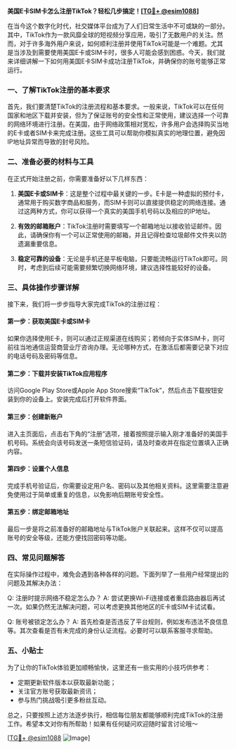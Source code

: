 **美国E卡SIM卡怎么注册TikTok？轻松几步搞定！[[TG💪+ @esim1088](https://t.me/s/esim1088)]**

在当今这个数字化时代，社交媒体平台成为了人们日常生活中不可或缺的一部分。其中，TikTok作为一款风靡全球的短视频分享应用，吸引了无数用户的关注。然而，对于许多海外用户来说，如何顺利注册并使用TikTok可能是一个难题。尤其是当涉及到需要使用美国E卡或SIM卡时，很多人可能会感到困惑。今天，我们就来详细讲解一下如何用美国E卡SIM卡成功注册TikTok，并确保你的账号能够正常运行。

### 一、了解TikTok注册的基本要求

首先，我们要清楚TikTok的注册流程和基本要求。一般来说，TikTok可以在任何国家和地区下载并安装，但为了保证账号的安全性和正常使用，建议选择一个可靠的网络环境进行注册。在美国，由于网络政策相对宽松，许多用户会选择购买当地的E卡或者SIM卡来完成注册。这些工具可以帮助你模拟真实的地理位置，避免因IP地址异常而导致的封号风险。

### 二、准备必要的材料与工具

在正式开始注册之前，你需要准备好以下几样东西：

1. **美国E卡或SIM卡**：这是整个过程中最关键的一步。E卡是一种虚拟的预付卡，通常用于购买数字商品和服务，而SIM卡则可以直接提供稳定的网络连接。通过这两种方式，你可以获得一个真实的美国手机号码以及相应的IP地址。

2. **有效的邮箱账户**：TikTok注册时需要填写一个邮箱地址以接收验证邮件。因此，请确保你有一个可以正常使用的邮箱，并且记得检查垃圾邮件文件夹以防遗漏重要信息。

3. **稳定可靠的设备**：无论是手机还是平板电脑，只要能流畅运行TikTok即可。同时，考虑到后续可能需要频繁切换网络环境，建议选择性能较好的设备。

### 三、具体操作步骤详解

接下来，我们将一步步指导大家完成TikTok的注册过程：

#### 第一步：获取美国E卡或SIM卡
如果你选择使用E卡，则可以通过正规渠道在线购买；若倾向于实体SIM卡，则可前往当地通信运营商营业厅咨询办理。无论哪种方式，在激活后都需要记录下对应的电话号码及密码等信息。

#### 第二步：下载并安装TikTok应用程序
访问Google Play Store或Apple App Store搜索“TikTok”，然后点击下载按钮安装到你的设备上。安装完成后打开软件界面。

#### 第三步：创建新账户
进入主页面后，点击右下角的“注册”选项，接着按照提示输入刚才准备好的美国手机号码。系统会向该号码发送一条短信验证码，请及时查收并在指定位置填入正确内容。

#### 第四步：设置个人信息
完成手机号验证后，你需要设定用户名、密码以及其他相关资料。这里需要注意避免使用过于简单或重复的信息，以免影响后期账号安全性。

#### 第五步：绑定邮箱地址
最后一步是将之前准备好的邮箱地址与TikTok账户关联起来。这样不仅可以提高账号的安全等级，还能方便找回密码等功能。

### 四、常见问题解答

在实际操作过程中，难免会遇到各种各样的问题。下面列举了一些用户经常提出的问题及其解决办法：

Q: 注册时提示网络不稳定怎么办？
A: 尝试更换Wi-Fi连接或者重启路由器后再试一次。如果仍然无法解决问题，可以考虑更换其他地区的E卡或SIM卡试试看。

Q: 账号被锁定怎么办？
A: 首先检查是否违反了平台规则，例如发布违法不良信息等。其次查看是否有未完成的身份认证流程。必要时可以联系客服寻求帮助。

### 五、小贴士

为了让你的TikTok体验更加顺畅愉快，这里还有一些实用的小技巧供参考：
- 定期更新软件版本以获取最新功能；
- 关注官方账号获取最新资讯；
- 参与热门挑战吸引更多粉丝互动。

总之，只要按照上述方法逐步执行，相信每位朋友都能够顺利完成TikTok的注册工作。希望本文对你有所帮助！如果有任何疑问欢迎随时留言讨论哦～

[[TG💪+ @esim1088](https://t.me/s/esim1088) ![Image](https://i.postimg.cc/4NQfJmqS/Snipaste-2025-05-13-00-14-12.png)]